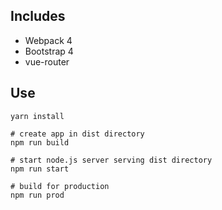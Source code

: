 Includes
--------

- Webpack 4
- Bootstrap 4
- vue-router

Use
---

```
yarn install

# create app in dist directory
npm run build

# start node.js server serving dist directory
npm run start

# build for production
npm run prod
```

